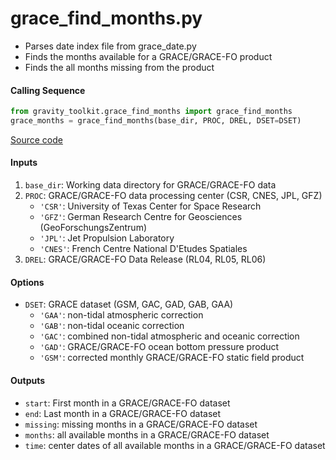 grace_find_months.py
====================

 - Parses date index file from grace_date.py
 - Finds the months available for a GRACE/GRACE-FO product
 - Finds the all months missing from the product

#### Calling Sequence
```python
from gravity_toolkit.grace_find_months import grace_find_months
grace_months = grace_find_months(base_dir, PROC, DREL, DSET=DSET)
```
[Source code](https://github.com/tsutterley/read-GRACE-harmonics/blob/main/gravity_toolkit/grace_find_months.py)

#### Inputs
 1. `base_dir`: Working data directory for GRACE/GRACE-FO data
 2. `PROC`: GRACE/GRACE-FO data processing center (CSR, CNES, JPL, GFZ)
    * `'CSR'`: University of Texas Center for Space Research
    * `'GFZ'`: German Research Centre for Geosciences (GeoForschungsZentrum)
    * `'JPL'`: Jet Propulsion Laboratory
    * `'CNES'`: French Centre National D'Etudes Spatiales
 3. `DREL`: GRACE/GRACE-FO Data Release (RL04, RL05, RL06)

#### Options
 - `DSET`: GRACE dataset (GSM, GAC, GAD, GAB, GAA)
    * `'GAA'`: non-tidal atmospheric correction
    * `'GAB'`: non-tidal oceanic correction
    * `'GAC'`: combined non-tidal atmospheric and oceanic correction
    * `'GAD'`: GRACE/GRACE-FO ocean bottom pressure product
    * `'GSM'`: corrected monthly GRACE/GRACE-FO static field product

#### Outputs
 - `start`: First month in a GRACE/GRACE-FO dataset
 - `end`: Last month in a GRACE/GRACE-FO dataset
 - `missing`: missing months in a GRACE/GRACE-FO dataset
 - `months`: all available months in a GRACE/GRACE-FO dataset
 - `time`: center dates of all available months in a GRACE/GRACE-FO dataset
